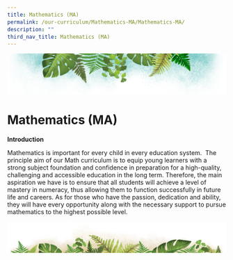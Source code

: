 ```yaml
---
title: Mathematics (MA)
permalink: /our-curriculum/Mathematics-MA/Mathematics-MA/
description: ""
third_nav_title: Mathematics (MA)
---
```

![](/images/Banner.png)

# **Mathematics (MA)**

<b>Introduction</b>
  

Mathematics is important for every child in every education system.  The principle aim of our Math curriculum is to equip young learners with a strong subject foundation and confidence in preparation for a high-quality, challenging and accessible education in the long term. Therefore, the main aspiration we have is to ensure that all students will achieve a level of mastery in numeracy, thus allowing them to function successfully in future life and careers. As for those who have the passion, dedication and ability, they will have every opportunity along with the necessary support to pursue mathematics to the highest possible level.

![](/images/bg-bottom.png)